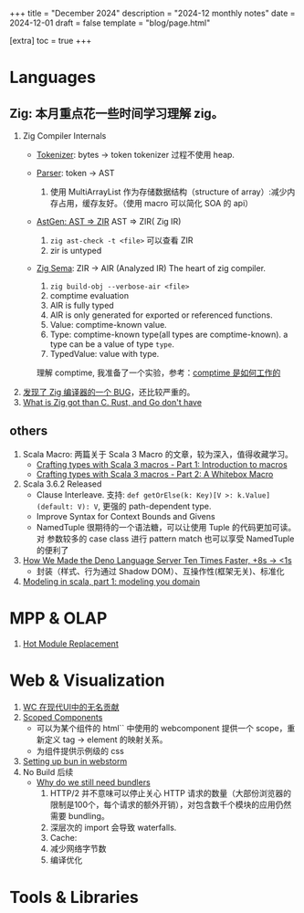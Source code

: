 +++
title = "December 2024"
description = "2024-12 monthly notes"
date = 2024-12-01
draft = false
template = "blog/page.html"

[extra]
toc = true
+++

# Languages
## Zig: 本月重点花一些时间学习理解 zig。
1. Zig Compiler Internals
    - [Tokenizer](https://mitchellh.com/zig/tokenizer): bytes -> token
      tokenizer 过程不使用 heap.
    - [Parser](https://mitchellh.com/zig/parser): token -> AST
      1. 使用 MultiArrayList 作为存储数据结构（structure of array）:减少内存占用，缓存友好。（使用 macro 可以简化 SOA 的 api）
    - [AstGen: AST => ZIR](https://mitchellh.com/zig/astgen) AST => ZIR( Zig IR)
      1. `zig ast-check -t <file>` 可以查看 ZIR
      2. zir is untyped 
    - [Zig Sema](https://mitchellh.com/zig/sema): ZIR -> AIR (Analyzed IR) The heart of zig compiler.
      1. `zig build-obj --verbose-air <file>`
      2. comptime evaluation
      3. AIR is fully typed
      4. AIR is only generated for exported or referenced functions.
      5. Value: comptime-known value.
      6. Type: comptime-known type(all types are comptime-known). a type can be a value of type `type`.
      7. TypedValue: value with type.
      
      理解 comptime, 我准备了一个实验，参考：[comptime 是如何工作的](/learning/zig/how_comptime_works.html)
2. [发现了 Zig 编译器的一个 BUG](@/blog/2024-12-04-a-zig-bug/index.md)，还比较严重的。
3. [What is Zig got than C. Rust, and Go don't have](https://www.youtube.com/watch?v=5_oqWE9otaE&t=3910s)
## others
1. Scala Macro: 两篇关于 Scala 3 Macro 的文章，较为深入，值得收藏学习。
   - [Crafting types with Scala 3 macros - Part 1: Introduction to macros](https://inoio.de/blog/2024/07/14/scala3-macros-part1/)
   - [Crafting types with Scala 3 macros - Part 2: A Whitebox Macro](https://inoio.de/blog/2024/07/15/scala3-macros-part2/)
2. Scala 3.6.2 Released
   - Clause Interleave. 支持: `def getOrElse(k: Key)[V >: k.Value](default: V): V`, 更强的 path-dependent type.
   - Improve Syntax for Context Bounds and Givens
   - NamedTuple 很期待的一个语法糖，可以让使用 Tuple 的代码更加可读。 对 参数较多的 case class 进行 pattern match 也可以享受 NamedTuple 的便利了
3. [How We Made the Deno Language Server Ten Times Faster, +8s -> <1s](https://denoland.medium.com/how-we-made-the-deno-language-server-ten-times-faster-62358af87d11)
   - 封装（样式、行为通过 Shadow DOM）、互操作性(框架无关)、标准化
4. [Modeling in scala, part 1: modeling you domain](https://kubuszok.com/2024/modeling-in-scala-part-1/)

# MPP & OLAP
1. [Hot Module Replacement](https://bjornlu.com/blog/hot-module-replacement-is-easy#importmetahotaccept)

# Web & Visualization
1. [WC 在现代UI中的无名贡献](https://blog.devgenius.io/widget-wonders-web-components-the-unsung-heroes-of-modern-ui-052131d692be)
2. [Scoped Components](https://medium.com/dev-jam/functional-web-components-with-lit-part-2-3521a82bf339)
   - 可以为某个组件的 html`` 中使用的 webcomponent 提供一个 scope，重新定义 tag -> element 的映射关系。
   - 为组件提供示例级的 css
3. [Setting up bun in webstorm](https://medium.com/@muthuishere/setting-up-bun-as-your-javascript-runtime-in-webstorm-and-other-jetbrains-ides-ae98f9368557)
4. No Build 后续
   - [Why do we still need bundlers](https://rolldown.rs/guide/in-depth/why-bundlers)
     1. HTTP/2 并不意味可以停止关心 HTTP 请求的数量（大部份浏览器的限制是100个，每个请求的额外开销），对包含数千个模块的应用仍然需要 bundling。
     2. 深层次的 import 会导致 waterfalls.
     3. Cache:
     4. 减少网络字节数
     5. 编译优化
# Tools & Libraries